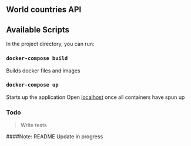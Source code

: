 ## World countries API

## Available Scripts

In the project directory, you can run:

### `docker-compose build`

Builds docker files and images

### `docker-compose up`

Starts up the application
Open [localhost](127.0.0.1:80) once all containers have spun up

### Todo
> Write tests

####Note: README Update in progress